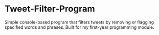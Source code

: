 # Tweet-Filter-Program
Simple console-based program that filters tweets by removing or flagging specified words and phrases. Built for my first-year programming module.
